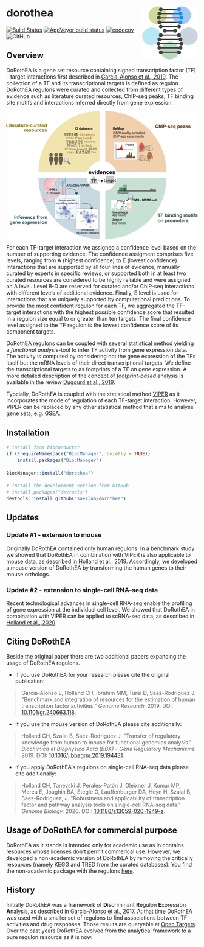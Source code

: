 # dorothea <img src="man/figures/tool_logo.png" align="right" height="139">

<!-- badges: start -->
[![Build Status](https://travis-ci.com/saezlab/dorothea.svg?branch=master)](https://travis-ci.com/saezlab/dorothea)
[![AppVeyor build status](https://ci.appveyor.com/api/projects/status/github/saezlab/dorothea?branch=master&svg=true)](https://ci.appveyor.com/project/saezlab/dorothea)
[![codecov](https://codecov.io/gh/saezlab/dorothea/branch/master/graph/badge.svg)](https://codecov.io/gh/saezlab/dorothea)
![GitHub](https://img.shields.io/github/license/saezlab/dorothea)
<!-- badges: end -->

## Overview
DoRothEA is a gene set resource containing signed transcription factor (TF) - target interactions first described in [Garcia-Alonso et al., 2019](https://doi.org/10.1101/gr.240663.118). The collection of a TF and its transcriptional targets is defined as regulon. DoRothEA regulons were curated and collected from different types of evidence such as literature curated resources, ChIP-seq peaks, TF binding site motifs and interactions inferred directly from gene expression. 

<img src="man/figures/overview.png" align="center" width="600">

For each TF-target interaction we assigned a confidence level based on the number of supporting evidence. The confidence assigment comprises five levels, ranging from A (highest confidence) to E (lowest confidence). Interactions that are supported by all four lines of evidence, manually curated by experts in specific reviews, or supported both in at least two curated resources are considered to be highly reliable and were assigned an A level. Level B-D are reserved for curated and/or ChIP-seq interactions with different levels of additional evidence. Finally, E level is used for interactions that are uniquely supported by computational predictions. To provide the most confident regulon for each TF, we aggregated the TF-target interactions with the highest possible confidence score that resulted in a regulon size equal to or greater than ten targets. The final confidence level assigned to the TF regulon is the lowest confidence score of its component targets.

DoRothEA regulons can be coupled with several statistical method yielding a *functional analysis*-tool to infer TF activity from gene expression data. The activity is computed by considering not the gene expression of the TFs itself but the mRNA levels of their direct transcriptional targets. We define the transcriptional targets to as footprints of a TF on gene expression. A more detailed description of the concept of *footprint-based* analysis is available in the review [Dugourd et al., 2019](https://doi.org/10.1016/j.coisb.2019.04.002).

Typcially, DoRothEA is coupled with the statistical method [VIPER](https://www.bioconductor.org/packages/release/bioc/html/viper.html) as it incorporates the mode of regulation of each TF-target interaction. However, VIPER can be replaced by any other statistical method that aims to analyse gene sets, e.g. GSEA.


## Installation
```r
# install from bioconductor
if (!requireNamespace("BiocManager", quietly = TRUE))
    install.packages("BiocManager")

BiocManager::install("dorothea")

# install the development version from GitHub
# install.packages("devtools")
devtools::install_github("saezlab/dorothea")
```

## Updates
### Update #1 - extension to mouse
Originally DoRothEA contained only human regulons. In a benchmark study we showed that DoRothEA in combination with VIPER is also applicable to mouse data, as described in [Holland et al., 2019](https://doi.org/10.1016/j.bbagrm.2019.194431). Accordingly, we developed a mouse version of DoRothEA by transforming the human genes to their mouse orthologs.

### Update #2 - extension to single-cell RNA-seq data
Recent technological advances in single-cell RNA-seq enable the profiling of gene expression at the individual cell level. We showed that DoRothEA in combination with VIPER can be applied to scRNA-seq data, as described in [Holland et al., 2020](https://doi.org/10.1186/s13059-020-1949-z).

## Citing DoRothEA
Beside the original paper there are two additional papers expanding the usage of DoRothEA regulons.

* If you use DoRothEA for your research please cite the original publication: 
> Garcia-Alonso L, Holland CH, Ibrahim MM, Turei D, Saez-Rodriguez J. "Benchmark and integration of resources for the estimation of human transcription factor activities." _Genome Research._ 2019. DOI: [10.1101/gr.240663.118](https://doi.org/10.1101/gr.240663.118).

* If you use the mouse version of DoRothEA please cite additionally:
> Holland CH, Szalai B, Saez-Rodriguez J. "Transfer of regulatory knowledge from human to mouse for functional genomics analysis." _Biochimica et Biophysica Acta (BBA) - Gene Regulatory Mechanisms._ 2019. DOI: [10.1016/j.bbagrm.2019.194431](https://doi.org/10.1016/j.bbagrm.2019.194431).

* If you apply DoRothEA's regulons on single-cell RNA-seq data please cite additionally:
> Holland CH, Tanevski J, Perales-Patón J, Gleixner J, Kumar MP, Mereu E, Joughin BA, Stegle O, Lauffenburger DA, Heyn H, Szalai B, Saez-Rodriguez, J. "Robustness and applicability of transcription factor and pathway analysis tools on single-cell RNA-seq data." _Genome Biology._ 2020. DOI: [10.1186/s13059-020-1949-z](https://doi.org/10.1186/s13059-020-1949-z).


## Usage of DoRothEA for commercial purpose
DoRothEA as it stands is intended only for academic use as in contains resources whose licenses don't permit commerical use. However, we developed a non-academic version of DoRothEA by removing the critically resources (namely KEGG and TRED from the curated databases). You find the non-academic package with the regulons [here](https://github.com/saezlab/dorothea/tree/non-academic).

## History
Initially DoRothEA was a framework of **D**iscriminant **R**egulon **E**xpression **A**nalysis, as described in [Garcia-Alonso et al., 2017](https://cancerres.aacrjournals.org/content/early/2017/12/09/0008-5472.CAN-17-1679). At that time DoRothEA was used with a smaller set of regulons to find associations between TF activities and drug responses. Those results are queryable at [Open Targets](https://dorothea.opentargets.io/). Over the past years DoRothEA evolved from the analytical framework to a pure regulon resource as it is now.
